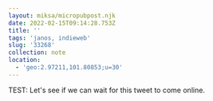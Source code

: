 ```yaml
---
layout: miksa/micropubpost.njk
date: 2022-02-15T09:14:28.753Z
title: ''
tags: 'janos, indieweb'
slug: '33268'
collection: note
location:
  - 'geo:2.97211,101.80853;u=30'
---
```

TEST: Let&#39;s see if we can wait for this tweet to come online.
